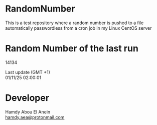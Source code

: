 # RandomNumber    
This is a test repository where a random number is pushed to a file automatically passwordless from a cron job in my Linux CentOS server    
# Random Number of the last run   
14134
      
Last update (GMT +1)    
01/11/25 02:00:01
# Developer    
Hamdy Abou El Anein   
hamdy.aea@protonmail.com
